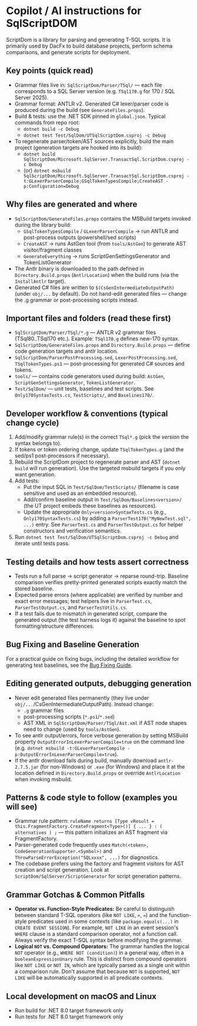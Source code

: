 # Copilot / AI instructions for SqlScriptDOM

ScriptDom is a library for parsing and generating T-SQL scripts. It is primarily used by DacFx to build database projects, perform schema comparisons, and generate scripts for deployment.

## Key points (quick read)
- Grammar files live in: `SqlScriptDom/Parser/TSql/` — each file corresponds to a SQL Server version (e.g. `TSql170.g` for 170 / SQL Server 2025).
- Grammar format: ANTLR v2. Generated C# lexer/parser code is produced during the build (see `GenerateFiles.props`).
- Build & tests: use the .NET SDK pinned in `global.json`. Typical commands from repo root:
  - `dotnet build -c Debug`
  - `dotnet test Test/SqlDom/UTSqlScriptDom.csproj -c Debug`
- To regenerate parser/token/AST sources explicitly, build the main project (generation targets are hooked into its build):
  - `dotnet build SqlScriptDom/Microsoft.SqlServer.TransactSql.ScriptDom.csproj -c Debug`
  - (or) `dotnet msbuild SqlScriptDom/Microsoft.SqlServer.TransactSql.ScriptDom.csproj -t:GLexerParserCompile;GSqlTokenTypesCompile;CreateAST -p:Configuration=Debug`

## Why files are generated and where
- `SqlScriptDom/GenerateFiles.props` contains the MSBuild targets invoked during the library build:
  - `GSqlTokenTypesCompile` / `GLexerParserCompile` -> run ANTLR and post-process outputs (powershell/sed scripts)
  - `CreateAST` -> runs AstGen tool (from `tools/AstGen`) to generate AST visitor/fragment classes
  - `GenerateEverything` -> runs ScriptGenSettingsGenerator and TokenListGenerator
- The Antlr binary is downloaded to the path defined in `Directory.Build.props` (`AntlrLocation`) when the build runs (via the `InstallAntlr` target).
- Generated C# files are written to `$(CsGenIntermediateOutputPath)` (under `obj/...` by default). Do not hand-edit generated files — change the .g grammar or post-processing scripts instead.

## Important files and folders (read these first)
- `SqlScriptDom/Parser/TSql/*.g` — ANTLR v2 grammar files (TSql80..TSql170 etc.). Example: `TSql170.g` defines new-170 syntax.
- `SqlScriptDom/GenerateFiles.props` and `Directory.Build.props` — define code generation targets and antlr location.
- `SqlScriptDom/ParserPostProcessing.sed`, `LexerPostProcessing.sed`, `TSqlTokenTypes.ps1` — post-processing for generated C# sources and tokens.
- `tools/` — contains code generators used during build: `AstGen`, `ScriptGenSettingsGenerator`, `TokenListGenerator`.
- `Test/SqlDom/` — unit tests, baselines and test scripts. See `Only170SyntaxTests.cs`, `TestScripts/`, and `Baselines170/`.

## Developer workflow & conventions (typical change cycle)
1. Add/modify grammar rule(s) in the correct `TSql*.g` (pick the _version_ the syntax belongs to).
2. If tokens or token ordering change, update `TSqlTokenTypes.g` (and the sed/ps1 post-processors if necessary).
3. Rebuild the ScriptDom project to regenerate parser and AST (`dotnet build` will run generation). Use the targeted msbuild targets if you only want generation.
4. Add tests:
   - Put the input SQL in `Test/SqlDom/TestScripts/` (filename is case sensitive and used as an embedded resource).
   - Add/confirm baseline output in `Test/SqlDom/Baselines<version>/` (the UT project embeds these baselines as resources).
   - Update the appropriate `Only<version>SyntaxTests.cs` (e.g., `Only170SyntaxTests.cs`) by adding a `ParserTest170("MyNewTest.sql", ...)` entry. See `ParserTest.cs` and `ParserTestOutput.cs` for helper constructors and verification semantics.
5. Run `dotnet test Test/SqlDom/UTSqlScriptDom.csproj -c Debug` and iterate until tests pass.

## Testing details and how tests assert correctness
- Tests run a full parse -> script generator -> reparse round-trip. Baseline comparison verifies pretty-printed generated scripts exactly match the stored baseline.
- Expected parse errors (where applicable) are verified by number and exact error messages; test helpers live in `ParserTest.cs`, `ParserTestOutput.cs`, and `ParserTestUtils.cs`.
- If a test fails due to mismatch in generated script, compare the generated output (the test harness logs it) against the baseline to spot formatting/structure differences.

## Bug Fixing and Baseline Generation
For a practical guide on fixing bugs, including the detailed workflow for generating test baselines, see the [Bug Fixing Guide](BUG_FIXING_GUIDE.md).

## Editing generated outputs, debugging generation
- Never edit generated files permanently (they live under `obj/...`/CsGenIntermediateOutputPath). Instead change:
  - `.g` grammar files
  - post-processing scripts (`*.ps1`/`*.sed`)
  - AST XML in `SqlScriptDom/Parser/TSql/Ast.xml` if AST node shapes need to change (used by `tools/AstGen`).
- To see antlr output/errors, force verbose generation by setting MSBuild property `OutputErrorInLexerParserCompile=true` on the command line (e.g. `dotnet msbuild -t:GLexerParserCompile -p:OutputErrorInLexerParserCompile=true`).
- If the antlr download fails during build, manually download `antlr-2.7.5.jar` (for non-Windows) or `.exe` (for Windows) and place it at the location defined in `Directory.Build.props` or override `AntlrLocation` when invoking msbuild.


## Patterns & code style to follow (examples you will see)
- Grammar rule pattern: `ruleName returns [Type vResult = this.FragmentFactory.CreateFragment<Type>()] { ... } : ( alternatives ) ;` — this pattern initializes an AST fragment via FragmentFactory.
- Parser-generated code frequently uses `Match(<token>, CodeGenerationSupporter.<Symbol>)` and `ThrowParseErrorException("SQLxxxx", ...)` for diagnostics.
- The codebase prefers using the factory and fragment visitors for AST creation and script generation. Look at `ScriptDom/SqlServer/ScriptGenerator` for script generation patterns.

## Grammar Gotchas & Common Pitfalls
- **Operator vs. Function-Style Predicates:** Be careful to distinguish between standard T-SQL operators (like `NOT LIKE`, `>`, `=`) and the function-style predicates used in some contexts (like `package.equals(...)` in `CREATE EVENT SESSION`). For example, `NOT LIKE` in an event session's `WHERE` clause is a standard comparison operator, not a function call. Always verify the exact T-SQL syntax before modifying the grammar.
- **Logical `NOT` vs. Compound Operators:** The grammar handles the logical `NOT` operator (e.g., `WHERE NOT (condition)`) in a general way, often in a `booleanExpressionUnary` rule. This is distinct from compound operators like `NOT LIKE` or `NOT IN`, which are typically parsed as a single unit within a comparison rule. Don't assume that because `NOT` is supported, `NOT LIKE` will be automatically supported in all predicate contexts.

## Local development on macOS and Linux

- Run build for .NET 8.0 target framework only
- Run tests for .NET 8.0 target framework only
